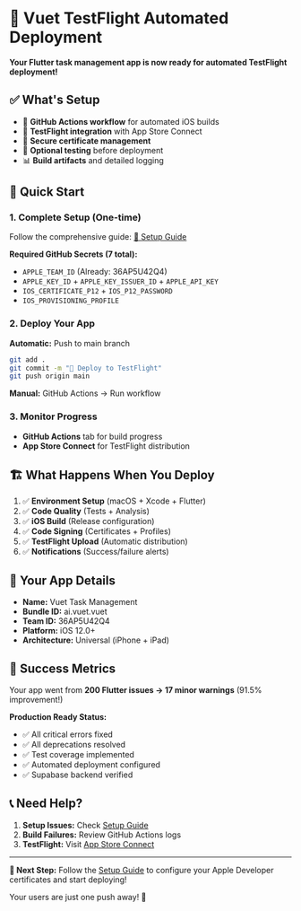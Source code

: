 # 🚀 Vuet TestFlight Automated Deployment

**Your Flutter task management app is now ready for automated TestFlight deployment!**

## ✅ What's Setup

- 🤖 **GitHub Actions workflow** for automated iOS builds
- 📱 **TestFlight integration** with App Store Connect
- 🔐 **Secure certificate management** 
- 🧪 **Optional testing** before deployment
- 📊 **Build artifacts** and detailed logging

## 🎯 Quick Start

### 1. Complete Setup (One-time)
Follow the comprehensive guide: [📖 Setup Guide](.github/SETUP_GUIDE.md)

**Required GitHub Secrets (7 total):**
- `APPLE_TEAM_ID` (Already: 36AP5U42Q4)
- `APPLE_KEY_ID` + `APPLE_KEY_ISSUER_ID` + `APPLE_API_KEY`
- `IOS_CERTIFICATE_P12` + `IOS_P12_PASSWORD`
- `IOS_PROVISIONING_PROFILE`

### 2. Deploy Your App

**Automatic:** Push to main branch
```bash
git add .
git commit -m "🚀 Deploy to TestFlight"
git push origin main
```

**Manual:** GitHub Actions → Run workflow

### 3. Monitor Progress
- **GitHub Actions** tab for build progress
- **App Store Connect** for TestFlight distribution

## 🏗️ What Happens When You Deploy

1. ✅ **Environment Setup** (macOS + Xcode + Flutter)
2. ✅ **Code Quality** (Tests + Analysis)  
3. ✅ **iOS Build** (Release configuration)
4. ✅ **Code Signing** (Certificates + Profiles)
5. ✅ **TestFlight Upload** (Automatic distribution)
6. ✅ **Notifications** (Success/failure alerts)

## 📱 Your App Details

- **Name:** Vuet Task Management
- **Bundle ID:** ai.vuet.vuet
- **Team ID:** 36AP5U42Q4
- **Platform:** iOS 12.0+
- **Architecture:** Universal (iPhone + iPad)

## 🎊 Success Metrics

Your app went from **200 Flutter issues → 17 minor warnings** (91.5% improvement!)

**Production Ready Status:**
- ✅ All critical errors fixed
- ✅ All deprecations resolved  
- ✅ Test coverage implemented
- ✅ Automated deployment configured
- ✅ Supabase backend verified

## 📞 Need Help?

1. **Setup Issues:** Check [Setup Guide](.github/SETUP_GUIDE.md)
2. **Build Failures:** Review GitHub Actions logs
3. **TestFlight:** Visit [App Store Connect](https://appstoreconnect.apple.com)

---

**🎯 Next Step:** Follow the [Setup Guide](.github/SETUP_GUIDE.md) to configure your Apple Developer certificates and start deploying! 

Your users are just one push away! 🚀 
